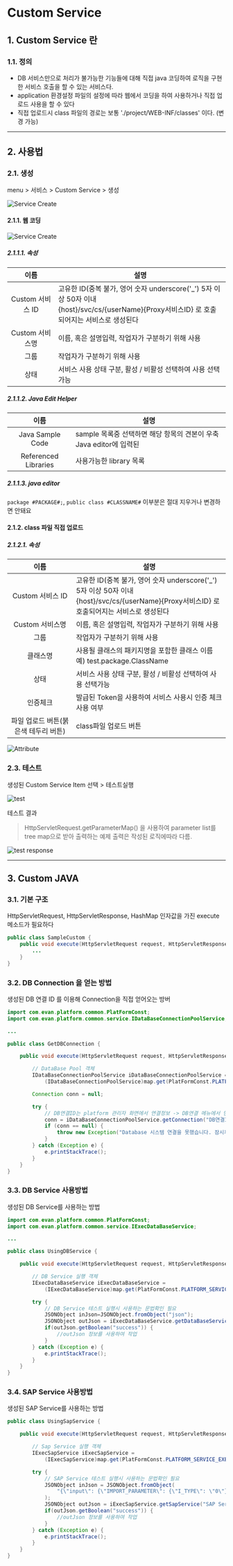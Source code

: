 # Custom Service
## 1. Custom Service 란
### 1.1. 정의
 - DB 서비스만으로 처리가 불가능한 기능들에 대해 직접 java 코딩하여 로직을 구현한 서비스 호출을 할 수 있는 서비스다.
 - application 환경설정 파일의 설정에 따라 웹에서 코딩을 하여 사용하거나 직접 업로드 사용을 할 수 있다
 - 직접 업로드시 class 파일의 경로는 보통 './project/WEB-INF/classes' 이다. (변경 가능)

---
## 2. 사용법

### 2.1. 생성
menu > 서비스 > Custom Service > 생성

![Service Create](./images/02-service-custom-01.png)

#### 2.1.1. 웹 코딩

![Service Create](./images/02-service-custom-05.png)

##### 2.1.1.1. 속성
| 이름 | 설명 |
|:---:|---|
| Custom 서비스 ID | 고유한 ID(중복 불가, 영어 숫자 underscore('_') 5자 이상 50자 이내<br />{host}/svc/cs/{userName}{Proxy서비스ID} 로 호출되어지는 서비스로 생성된다 |
| Custom 서비스명 | 이름, 혹은 설명입력, 작업자가 구분하기 위해 사용 |
| 그룹 | 작업자가 구분하기 위해 사용 |
| 상태 | 서비스 사용 상태 구분, 활성 / 비활성 선택하여 사용 선택가능 |

##### 2.1.1.2. Java Edit Helper
| 이름 | 설명 |
|:---:|---|
| Java Sample Code | sample 목록중 선택하면 해당 항목의 견본이 우축 Java editor에 입력된 |
| Referenced Libraries | 사용가능한 library 목록 |

##### 2.1.1.3. java editor
`package #PACKAGE#;`, `public class #CLASSNAME#` 이부분은 절대 지우거나 변경하면 안돼요


#### 2.1.2. class 파일 직접 업로드
##### 2.1.2.1. 속성

| 이름 | 설명 |
|:---:|---|
| Custom 서비스 ID | 고유한 ID(중복 불가, 영어 숫자 underscore('_') 5자 이상 50자 이내<br />{host}/svc/cs/{userName}{Proxy서비스ID} 로 호출되어지는 서비스로 생성된다 |
| Custom 서비스명 | 이름, 혹은 설명입력, 작업자가 구분하기 위해 사용 |
| 그룹 | 작업자가 구분하기 위해 사용 |
| 클래스명 | 사용될 클래스의 패키지명을 포함한 클래스 이름 예) test.package.ClassName |
| 상태 | 서비스 사용 상태 구분, 활성 / 비활성 선택하여 사용 선택가능 |
| 인증체크 | 발급된 Token을 사용하여 서비스 사용시 인증 체크 사용 여부 |
| 파일 업로드 버튼(붉은색 테두리 버튼) | class파일 업로드 버튼 |

![Attribute](./images/02-service-custom-02.png)

### 2.3. 테스트

생성된 Custom Service Item 선택 > 테스트실행

![test](./images/02-service-custom-03.png)

테스트 결과
> HttpServletRequest.getParameterMap() 을 사용하여 parameter list를 tree map으로 받아 출력하는 예제
> 출력은 작성된 로직에따라 다름.

![test response](./images/02-service-custom-04.png)

---
## 3. Custom JAVA
### 3.1. 기본 구조

HttpServletRequest, HttpServletResponse, HashMap 인자값을 가진 execute 메소드가 필요하다

```java
public class SampleCustom {
    public void execute(HttpServletRequest request, HttpServletResponse response, HashMap map) {
        ...
    }
}
```

### 3.2. DB Connection 을 얻는 방법

생성된 DB 연결 ID 를 이용해 Connection을 직접 얻어오는 방버

```java
import com.evan.platform.common.PlatFormConst;
import com.evan.platform.common.service.IDataBaseConnectionPoolService;

...

public class GetDBConnection {

    public void execute(HttpServletRequest request, HttpServletResponse response, HashMap map) {

        // DataBase Pool 객체
        IDataBaseConnectionPoolService iDataBaseConnectionPoolService = 
            (IDataBaseConnectionPoolService)map.get(PlatFormConst.PLATFORM_SERVICE_DBPOOL_NAME);

        Connection conn = null;

        try {
            // DB연결ID는 platform 관리자 화면에서 연결정보 -> DB연결 메뉴에서 만들어둔 DB연결ID 입력
            conn = iDataBaseConnectionPoolService.getConnection("DB연결ID");
            if (conn == null) {
                throw new Exception("Database 시스템 연결을 못했습니다. 잠시후 다시 시도해주세요.");
            }
        } catch (Exception e) {
            e.printStackTrace();
        }
    }
}
```

### 3.3. DB Service 사용방법

생성된 DB Service를 사용하는 방법

```java
import com.evan.platform.common.PlatFormConst;
import com.evan.platform.common.service.IExecDataBaseService;

...

public class UsingDBService {

    public void execute(HttpServletRequest request, HttpServletResponse response, HashMap map) {

        // DB Service 실행 객체
        IExecDataBaseService iExecDataBaseService = 
            (IExecDataBaseService)map.get(PlatFormConst.PLATFORM_SERVICE_EXEDB_NAME);

        try {
            // DB Service 테스트 실행시 사용하는 문법확인 필요
            JSONObject inJson=JSONObject.fromObject("json");
            JSONObject outJson = iExecDataBaseService.getDataBaseService("DB Service ID", inJson, request);
            if(outJson.getBoolean("success")) {
                //outJson 정보를 사용하여 작업
            }
        } catch (Exception e) {
            e.printStackTrace();
        }
    }
}
```

### 3.4. SAP Service 사용방법

생성된 SAP Service를 사용하는 방법

```java
public class UsingSapService {

    public void execute(HttpServletRequest request, HttpServletResponse response, HashMap map) {

        // Sap Service 실행 객체
        IExecSapService iExecSapService = 
            (IExecSapService)map.get(PlatFormConst.PLATFORM_SERVICE_EXESAP_NAME);

        try {
            // SAP Service 테스트 실행시 사용하는 문법확인 필요
            JSONObject inJson = JSONObject.fromObject(
                "{\"input\": {\"IMPORT_PARAMETER\": {\"I_TYPE\": \"0\"},\"TABLE\": {\"I_VBELN\": {\"item\": [{}]}}}}"
            );  
            JSONObject outJson = iExecSapService.getSapService("SAP Service ID", inJson);
            if(outJson.getBoolean("success")) {
                //outJson 정보를 사용하여 작업
            }
        } catch (Exception e) {
            e.printStackTrace();
        }
    }
}
```
